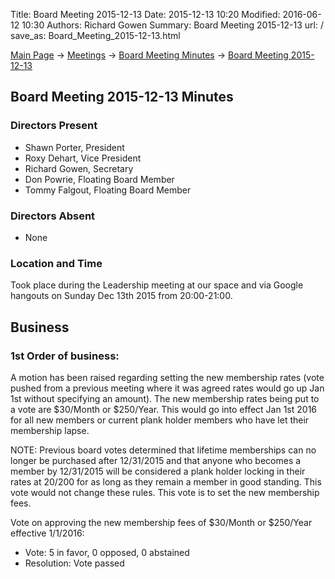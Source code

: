 Title: Board Meeting 2015-12-13
Date: 2015-12-13 10:20
Modified: 2016-06-12 10:30
Authors: Richard Gowen
Summary: Board Meeting 2015-12-13
url: /
save_as: Board_Meeting_2015-12-13.html

[Main Page](index.html) -\> [Meetings](Meetings.html)
-\> [Board Meeting Minutes](Board_Meeting_Minutes.html) -\> [Board Meeting 2015-12-13](Boardr_Meeting_2015-12-13.html)

Board Meeting 2015-12-13 Minutes
--------------------------------

### Directors Present

-   Shawn Porter, President
-   Roxy Dehart, Vice President
-   Richard Gowen, Secretary
-   Don Powrie, Floating Board Member
-   Tommy Falgout, Floating Board Member

### Directors Absent

-   None

### Location and Time

Took place during the Leadership meeting at our space and via Google
hangouts on Sunday Dec 13th 2015 from 20:00-21:00.

Business
--------

### 1st Order of business:

A motion has been raised regarding setting the new membership rates
(vote pushed from a previous meeting where it was agreed rates would go
up Jan 1st without specifying an amount). The new membership rates being
put to a vote are $30/Month or $250/Year. This would go into effect
Jan 1st 2016 for all new members or current plank holder members who
have let their membership lapse.

NOTE: Previous board votes determined that lifetime memberships can no
longer be purchased after 12/31/2015 and that anyone who becomes a
member by 12/31/2015 will be considered a plank holder locking in their
rates at $20/$200 for as long as they remain a member in good
standing. This vote would not change these rules. This vote is to set
the new membership fees.

Vote on approving the new membership fees of $30/Month or $250/Year effective 1/1/2016:

-   Vote: 5 in favor, 0 opposed, 0 abstained
-   Resolution: Vote passed


